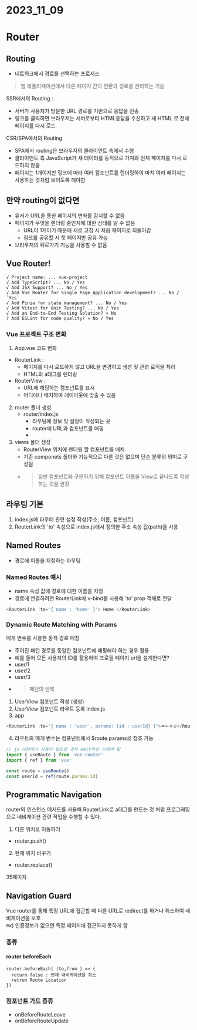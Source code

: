 # 2023_11_09

# Router

## Routing
- 네트워크에서 경로를 선택하는 프로세스
> 웹 애플리케이션에서 다른 페이지 간의 전환과 경로를 관리하는 기술

SSR에서의 Routing :
- 서버가 사용자가 방문한 URL 경로를 기반으로 응답을 전송
- 링크를 클릭하면 브라우저는 서버로부터 HTML응답을 수신하고 새 HTML 로 전체 페이지를 다시 로드


CSR/SPA에서의 Routing
- SPA에서 routing은 브라우저의 클라이언트 측에서 수행
- 클라이언트 측 JavaScript가 새 데이터를 동적으로 가져와 전체 페이지를 다시 로드하지 않음
- 페이지는 1개이지만 링크에 따라 여러 컴포넌트를 렌더링하여 마치 여러 페이지는 사용하는 것처럼 보이도록 해야함

## 만약 routing이 없다면
- 유저가 URL을 통한 페이지의 변화를 감지할 수 없음
- 페이지가 무엇을 렌더링 중인지에 대한 상태를 알 수 없음
  - URL이 1개이기 때문에 새로 고침 시 처음 페이지로 되돌아감
  - 링크를 공유할 시 첫 페이지만 공유 가능
- 브라우저의 뒤로가기 기능을 사용할 수 없음

    
## Vue Router!


    √ Project name: ... vue-project   
    √ Add TypeScript? ... No / Yes  
    √ Add JSX Support? ... No / Yes  
    √ Add Vue Router for Single Page Application development? ... No / `Yes`  
    √ Add Pinia for state management? ... No / Yes  
    √ Add Vitest for Unit Testing? ... No / Yes  
    √ Add an End-to-End Testing Solution? » No  
    ? Add ESLint for code quality? » No / Yes  

### Vue 프로젝트 구조 변화
1. App.vue 코드 변화
- RouterLink : 
  - 페이지를 다시 로드하지 않고 URL을 변경하고 생성 및 관련 로직을 처리
  - HTML의 a태그를 렌더링
-  RouterView :
   -  URL에 해당하는 컴포넌트를 표시
   -  어디에나 배치하여 레이아웃에 맞출 수 있음
2. router 폴더 생성
   - router/index.js
     - 라우팅에 정보 및 설정이 작성되는 곳
     - router에 URL과 컴포넌트를 매핑
     -  
3. views 폴더 생성
   - RouterView 위치에 렌더링 할 컴포넌트를 배치
   - 기존 componets 폴더와 기능적으로 다른 것은 없으며 단순 분류의 의미로 구성됨
   - > 일반 컴포넌트와 구분하기 위해 컴포넌트 이름을 View로 끝나도록 작성하는 것을 권장
  
## 라우팅 기본
1. index.js에 라우터 관련 설정 작성(주소, 이름, 컴포넌트)
2. RouterLink의 'to' 속성으로 index.js에서 정의한 주소 속성 값(path)을 사용
## Named Routes
- 경로에 이름을 지정하는 라우팅

### Named Routes 예시
- name 속성 값에 경로에 대한 이름을 지정
- 경로에 연결하려면 RouterLink에 v-bind를 사용해 'to' prop 객체로 전달
```js
<RouterLink :to="{ name : 'home' }"> Home </RouterLink>
```
### Dynamic Route Matching with Params
매개 변수를 사용한 동적 경로 매칭
- 주어진 패턴 경로를 동일한 컴포넌트에 매핑해야 하는 경우 활용
- 예를 들어 모든 사용자의 ID를 활용하여 프로필 페이지 url을 설계한다면? 
- user/1
- user/2
- user/3
- > 패턴의 반복 

1.  UserView 컴포넌트 작성 (생성)
2.  UserView 컴포넌트 라우트 등록 index.js
3.  app 
```js
<RouterLink :to="{ name : 'user', params: {id : userId} }">ㅁㄴㅇㄹ</RouterLink>
```
4. 라우트의 매개 변수는 컴포넌트에서 $route.params로 참조 가능

```js
// js 내부에서 사용이 필요한 경우 emit마냥 이래야 함
import { useRoute } from 'vue-router'
import { ref } from 'vue'

const route = useRoute()
const userId = ref(route.params.id) 

```

## Programmatic Navigation
router의 인스턴스 메서드를 사용해 RouterLink로 a태그를 만드는 것 처럼 프로그래밍으로 네비게이션 관련 작업을 수행할 수 있다.
1. 다른 위치로 이동하기
- router.push()
2. 현재 위치 바꾸기
- router.replace()

35페이지
## Navigation Guard 
Vue router를  통해 특정 URL에 접근할 때 다른 URL로 redirect를 하거나 취소하여 네비게이션을 보호   
ex) 인증정보가 없으면 특정 페이지에 접근하지 못하게 함

### 종류


#### router beforeEach
```
router.beforeEach( (to,from ) => {
  return false : 현재 내비게이션을 취소
  retrun Route Location 
})

```
### 컴포넌트 가드 종류
- onBeforeRouteLeave
- onBeforeRouteUpdate
  
